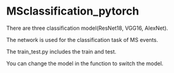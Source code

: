 # MSclassification_pytorch
There are three classification model(ResNet18, VGG16, AlexNet).

The network is used for the classification task of MS events.

The train_test.py includes the train and test.

You can change the model in the function to switch the model.
